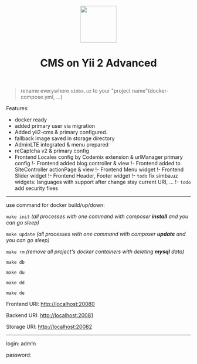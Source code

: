 <p align="center">
    <a href="#" target="_blank">
        <img src="https://avatars0.githubusercontent.com/u/993323" height="100px">
    </a>
    <h1 align="center">CMS on Yii 2 Advanced</h1>
    <br>
</p>

> rename everywhere `simba.uz` to your "project name"(docker-compose.yml, ...)

Features:
- docker ready
- added primary user via migration
- Added yii2-cms & primary configured.
- fallback image saved in storage directory
- AdminLTE integrated & menu prepared
- reCaptcha v2 & primary config
- Frontend Locales config by Codemix extension & urlManager primary config
!- Frontend added blog controller & view
!- Frontend added to SiteController actionPage & view
!- Frontend Menu widget
!- Frontend Slider widget 
!- Frontend Header, Footer widget 
!- ```todo``` fix simba.uz widgets: languages with support after change stay current URI, ...
!- ```todo``` add security fixes

---

use command for docker build/up/down:

```make init``` <em>(all processes with one command with composer <strong>install</strong> and you can go sleep)</em>

```make update``` <em>(all processes with one command with composer <strong>update</strong> and you can go sleep)</em>

```make rm``` <em>(remove all project's docker containers with deleting <strong>mysql</strong> data)</em>

```make db```

```make du```

```make dd```

```make de```

Frontend URI: [http://localhost:20080](localhost:20080)

Backend URI: [http://localhost:20081](localhost:20081)

Storage URI: [http://localhost:20082](localhost:20082)

---

login: adm!n

password: 
